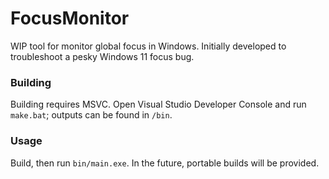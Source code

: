# FocusMonitor

WIP tool for monitor global focus in Windows. Initially developed to troubleshoot a pesky Windows 11 focus bug.

### Building

Building requires MSVC. Open Visual Studio Developer Console and run `make.bat`; outputs can be found in `/bin`.

### Usage

Build, then run `bin/main.exe`. In the future, portable builds will be provided.
